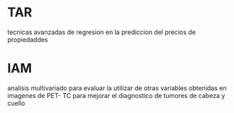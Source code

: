 # TAR
tecnicas avanzadas de regresion en la prediccion del precios de propiedaddes
# IAM
analisis multivariado para evaluar la utilizar de otras variables obtenidas en imagenes de PET- TC para mejorar el diagnostico de tumores de cabeza y cuello
